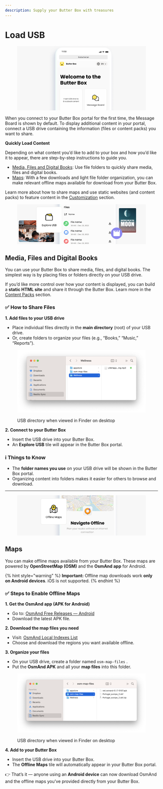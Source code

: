 ```yaml
---
description: Supply your Butter Box with treasures
---
```


# Load USB

<figure><img src="../.gitbook/assets/default portal.png" alt=""><figcaption></figcaption></figure>

When you connect to your Butter Box portal for the first time, the Message Board is shown by default. To display additional content in your portal, connect a USB drive containing the information (files or content packs) you want to share.&#x20;



**Quickly Load Content**

Depending on what content you’d like to add to your box and how you’d like it to appear, there are step-by-step instructions to guide you.

* [Media, Files and Digital Books](load-usb.md#media-files-and-digital-books): Use file folders to quickly share media, files and digital books.
* [Maps](load-usb.md#maps): With a few downloads and light file folder organization, you can make relevant offline maps available for download from your Butter Box.

Learn more about how to share maps and use static websites (and content packs) to feature content in the [Customization](../customization/) section.



<figure><img src="../.gitbook/assets/media-type-explore.png" alt=""><figcaption></figcaption></figure>

## Media, Files and Digital Books

You can use your Butter Box to share media, files, and digital books. The simplest way is by placing files or folders directly on your USB drive.

If you’d like more control over how your content is displayed, you can build a **static HTML site** and share it through the Butter Box. Learn more in the [Content Packs](../customization/content-packs.md) section.

### ✅ How to Share Files

**1. Add files to your USB drive**

* Place individual files directly in the **main directory** (root) of your USB drive.
* Or, create folders to organize your files (e.g., “Books,” “Music,” “Reports”).

<figure><img src="../.gitbook/assets/Screenshot 2025-08-16 at 9.50.15 PM.png" alt=""><figcaption><p>USB directory when viewed in Finder on desktop</p></figcaption></figure>

**2. Connect to your Butter Box**

* Insert the USB drive into your Butter Box.
* An **Explore USB** tile will appear in the Butter Box portal.

### ℹ️ Things to Know

* The **folder names you use** on your USB drive will be shown in the Butter Box portal.
* Organizing content into folders makes it easier for others to browse and download.



***



<figure><img src="../.gitbook/assets/media-type-maps.png" alt=""><figcaption></figcaption></figure>

## Maps

You can make offline maps available from your Butter Box. These maps are powered by **OpenStreetMap (OSM)** and the **OsmAnd app** for Android.

{% hint style="warning" %}
**Important:** Offline map downloads work **only on Android devices**. iOS is not supported.
{% endhint %}

### ✅ Steps to Enable Offline Maps

**1. Get the OsmAnd app (APK for Android)**

* Go to: [OsmAnd Free Releases — Android](https://osmand.net/?utm_source=chatgpt.com)
* Download the latest APK file.

**2. Download the map files you need**

* Visit: [OsmAnd Local Indexes List](https://download.osmand.net/?utm_source=chatgpt.com)
* Choose and download the regions you want available offline.

**3. Organize your files**

* On your USB drive, create a folder named  `osm-map-files` .&#x20;
* Put the **OsmAnd APK** and all your **map files** into this folder.

<figure><img src="../.gitbook/assets/Screenshot 2025-08-16 at 9.44.40 PM.png" alt=""><figcaption><p>USB directory when viewed in Finder on desktop</p></figcaption></figure>

**4. Add to your Butter Box**

* Insert the USB drive into your Butter Box.
* The **Offline Maps** tile will automatically appear in your Butter Box portal.

👉 That’s it — anyone using an **Android device** can now download OsmAnd and the offline maps you’ve provided directly from your Butter Box.



